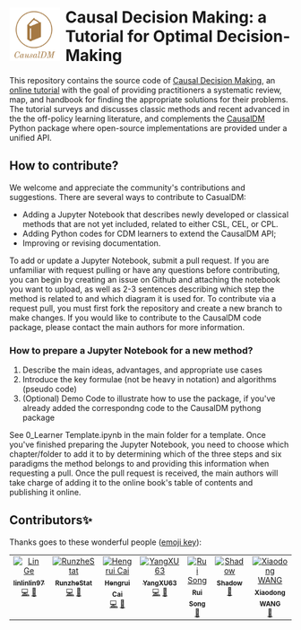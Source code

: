 <h1><img src="logo.png" width="90px" align="left" style="margin-right: 10px;"> Causal Decision Making: a Tutorial for Optimal Decision-Making</h1>



This repository contains the source code of [Causal Decision Making](https://causaldm.github.io/Causal-Decision-Making/Overview.html#), an [online tutorial](https://causaldm.github.io/Causal-Decision-Making/) with the goal of providing practitioners a systematic review, map, and handbook for finding the appropriate solutions for their problems. 
The tutorial surveys and discusses classic methods and recent advanced in the the off-policy learning literature, and complements the [CausalDM](https://test.pypi.org/project/causaldm/) Python package where open-source implementations are provided under a unified API. 

## How to contribute?

We welcome and appreciate the community's contributions and suggestions. There are several ways to contribute to CasualDM:
- Adding a Jupyter Notebook that describes newly developed or classical methods that are not yet included, related to either CSL, CEL, or CPL.
- Adding Python codes for CDM learners to extend the CausalDM API;
- Improving or revising documentation.
  
To add or update a Jupyter Notebook, submit a pull request. If you are unfamiliar with request pulling or have any questions before contributing, you can begin by creating an issue on Github and attaching the notebook you want to upload, as well as 2-3 sentences describing which step the method is related to and which diagram it is used for. To contribute via a request pull, you must first fork the repository and create a new branch to make changes. If you would like to contribute to the CausalDM code package, please contact the main authors for more information.

### How to prepare a Jupyter Notebook for a new method?
1. Describe the main ideas, advantages, and appropriate use cases
2. Introduce the key formulae (not be heavy in notation) and algorithms (pseudo code)
3. (Optional) Demo Code to illustrate how to use the package, if you've already added the correspondng code to the CausalDM pythong package
   
See 0_Learner Template.ipynb in the main folder for a template. Once you've finished preparing the Jupyter Notebook, you need to choose which chapter/folder to add it to by determining which of the three steps and six paradigms the method belongs to and providing this information when requesting a pull. Once the pull request is received, the main authors will take charge of adding it to the online book's table of contents and publishing it online.

## Contributors✨

Thanks goes to these wonderful people ([emoji key](https://allcontributors.org/docs/en/emoji-key)):

<!-- ALL-CONTRIBUTORS-LIST:START - Do not remove or modify this section -->
<!-- prettier-ignore-start -->
<!-- markdownlint-disable -->
<table>
  <tbody>
    <tr>
      <td align="center" valign="top" width="14.28%"><a href="https://github.com/linlinlin97"><img src="https://avatars.githubusercontent.com/u/75768141?v=4?s=100" width="100px;" alt="Lin Ge"/><br /><sub><b>linlinlin97</b></sub></a><br /><a href="#code-linlinlin97" title="Code">💻</a> <a href="#doc-linlinlin97" title="Documentation">📖</a></td>
      <td align="center" valign="top" width="14.28%"><a href="https://github.com/RunzheStat"><img src="https://avatars.githubusercontent.com/u/32082916?v=4?s=100" width="100px;" alt="RunzheStat"/><br /><sub><b>RunzheStat</b></sub></a><br /><a href="#code-RunzheStat" title="Code">💻</a> <a href="#doc-RunzheStat" title="Documentation">📖</a></td>
      <td align="center" valign="top" width="14.28%"><a href="https://github.com/HengruiCai"><img src="https://avatars.githubusercontent.com/u/22984812?v=4?s=100" width="100px;" alt="Hengrui Cai"/><br /><sub><b>Hengrui Cai</b></sub></a><br /><a href="#code-HengruiCai" title="Code">💻</a> <a href="#doc-HengruiCai" title="Documentation">📖</a></td>
      <td align="center" valign="top" width="14.28%"><a href="https://github.com/YangXU63"><img src="https://avatars.githubusercontent.com/u/98960911?v=4?s=100" width="100px;" alt="YangXU63"/><br /><sub><b>YangXU63</b></sub></a><br /><a href="#code-YangXU63" title="Code">💻</a> <a href="#doc-YangXU63" title="Documentation">📖</a></td>
      <td align="center" valign="top" width="14.28%"><a href="https://github.com/rui-song"><img src="https://avatars.githubusercontent.com/u/22645894?v=4?s=100" width="100px;" alt="Rui Song"/><br /><sub><b>Rui Song</b></sub></a><br /><a href="#doc-rui-song" title="Documentation">📖</a></td>
      <td align="center" valign="top" width="14.28%"><a href="https://github.com/shikailuo"><img src="https://avatars.githubusercontent.com/u/41993979?v=4?s=100" width="100px;" alt="Shadow"/><br /><sub><b>Shadow</b></sub></a><br /><a href="#doc-shikailuo" title="Documentation">📖</a></td>
      <td align="center" valign="top" width="14.28%"><a href="https://github.com/Xiaodong332"><img src="https://avatars.githubusercontent.com/u/30361794?v=4?s=100" width="100px;" alt="Xiaodong WANG"/><br /><sub><b>Xiaodong WANG</b></sub></a><br /><a href="#bug-Xiaodong332" title="Bug reports">🐛</a></td>
    </tr>
  </tbody>
</table>

<!-- markdownlint-restore -->
<!-- prettier-ignore-end -->

<!-- ALL-CONTRIBUTORS-LIST:END -->
